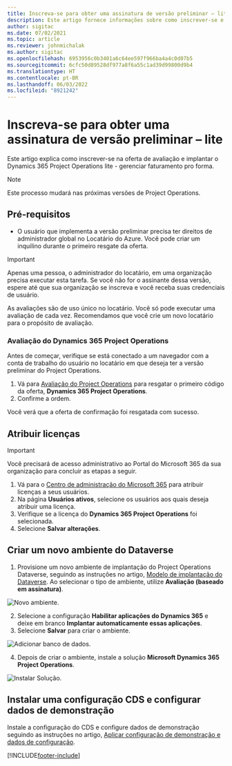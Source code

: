 ```yaml
---
title: Inscreva-se para obter uma assinatura de versão preliminar – lite
description: Este artigo fornece informações sobre como inscrever-se e implantar o Project Operations lite - gerenciar faturamento pro forma.
author: sigitac
ms.date: 07/02/2021
ms.topic: article
ms.reviewer: johnmichalak
ms.author: sigitac
ms.openlocfilehash: 6953956c0b3401a6c64ee597f966ba4a4c0d07b5
ms.sourcegitcommit: 6cfc50d89528df977a8f6a55c1ad39d99800d9b4
ms.translationtype: HT
ms.contentlocale: pt-BR
ms.lasthandoff: 06/03/2022
ms.locfileid: "8921242"
---
```

# <a name="sign-up-for-a-preview-subscription---lite"></a>Inscreva-se para obter uma assinatura de versão preliminar – lite 

Este artigo explica como inscrever-se na oferta de avaliação e implantar o Dynamics 365 Project Operations lite - gerenciar faturamento pro forma.

> [!NOTE]
> Este processo mudará nas próximas versões de Project Operations.

## <a name="prerequisites"></a>Pré-requisitos
- O usuário que implementa a versão preliminar precisa ter direitos de administrador global no Locatário do Azure. Você pode criar um inquilino durante o primeiro resgate da oferta.

> [!IMPORTANT]
> Apenas uma pessoa, o administrador do locatário, em uma organização precisa executar esta tarefa. Se você não for o assinante dessa versão, espere até que sua organização se inscreva e você receba suas credenciais de usuário.
> 
> As avaliações são de uso único no locatário. Você só pode executar uma avaliação de cada vez. Recomendamos que você crie um novo locatário para o propósito de avaliação.

### <a name="dynamics-365-project-operations-trial"></a>Avaliação do Dynamics 365 Project Operations 

Antes de começar, verifique se está conectado a um navegador com a conta de trabalho do usuário no locatário em que deseja ter a versão preliminar do Project Operations.

1. Vá para [Avaliação do Project Operations](https://aka.ms/try-po) para resgatar o primeiro código da oferta, **Dynamics 365 Project Operations**.
2. Confirme a ordem.

  Você verá que a oferta de confirmação foi resgatada com sucesso.

## <a name="assign-licenses"></a>Atribuir licenças

> [!IMPORTANT]
> Você precisará de acesso administrativo ao Portal do Microsoft 365 da sua organização para concluir as etapas a seguir.


1. Vá para o [Centro de administração do Microsoft 365](https://portal.office.com/) para atribuir licenças a seus usuários.
2. Na página **Usuários ativos**, selecione os usuários aos quais deseja atribuir uma licença.
3. Verifique se a licença do **Dynamics 365 Project Operations** foi selecionada. 
4. Selecione **Salvar alterações**.

## <a name="create-a-new-dataverse-environment"></a>Criar um novo ambiente do Dataverse

1. Provisione um novo ambiente de implantação do Project Operations Dataverse, seguindo as instruções no artigo, [Modelo de implantação do Dataverse](lite-deployment.md). Ao selecionar o tipo de ambiente, utilize **Avaliação (baseado em assinatura)**.

  ![Novo ambiente.](./media/19CreateEnvironment.png)

2. Selecione a configuração **Habilitar aplicações do Dynamics 365** e deixe em branco **Implantar automaticamente essas aplicações**.  
3. Selecione **Salvar** para criar o ambiente.

  ![Adicionar banco de dados.](./media/20CreateEnvironment1.png)

4. Depois de criar o ambiente, instale a solução **Microsoft Dynamics 365 Project Operations**. 

![Instalar Solução.](./media/21InstallSolution.png)

## <a name="install-a-cds-configuration-and-setup-demo-data"></a>Instalar uma configuração CDS e configurar dados de demonstração

Instale a configuração do CDS e configure dados de demonstração seguindo as instruções no artigo, [Aplicar configuração de demonstração e dados de configuração](lite-apply-demo-setup-config-data.md).


[!INCLUDE[footer-include](../includes/footer-banner.md)]
